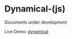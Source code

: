 # Dynamical-(js)

Documents under development

Live Demo: [dynamical](https://dynamical.netlify.app/)
